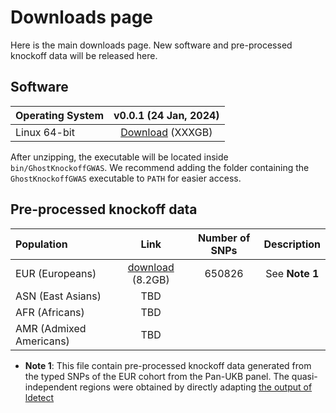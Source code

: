 
# Downloads page

Here is the main downloads page. New software and pre-processed knockoff data will be released here.

## Software

| Operating System | v0.0.1 (24 Jan, 2024)      |
| :---             |       :----:               |
| Linux 64-bit     | [Download]() (XXXGB)       |

After unzipping, the executable will be located inside `bin/GhostKnockoffGWAS`. We recommend adding the folder containing the `GhostKnockoffGWAS` executable to `PATH` for easier access.

## Pre-processed knockoff data

| Population              | Link        | Number of SNPs | Description   |
| :---                    |    :----:   |      :---:     |   :---:     |
| EUR (Europeans)         | [download](https://drive.google.com/file/d/1_ajlxFWE2MCSgBXDgDbeZh9Lq721WANA/view) (8.2GB)  |650826 |     See **Note 1** |
| ASN (East Asians)       | TBD        |       |
| AFR (Africans)          | TBD        |       |
| AMR (Admixed Americans) | TBD        |       |  |

+ **Note 1**: This file contain pre-processed knockoff data generated from the typed SNPs of the EUR cohort from the Pan-UKB panel. The quasi-independent regions were obtained by directly adapting [the output of ldetect](https://bitbucket.org/nygcresearch/ldetect-data/src/master/EUR/)
